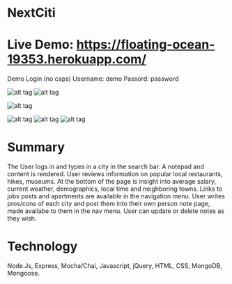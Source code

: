 # NextCiti


# Live Demo: https://floating-ocean-19353.herokuapp.com/

Demo Login (no caps)
Username: demo
Passord: password

![alt tag](https://s3-us-west-1.amazonaws.com/schmitzbucket/Screenshots/Screen+Shot+2018-09-10+at+1.57.20+PM.png)
![alt tag](https://s3-us-west-1.amazonaws.com/schmitzbucket/Screenshots/Screen+Shot+2018-09-10+at+1.57.48+PM.png)

![alt tag](https://s3-us-west-1.amazonaws.com/schmitzbucket/Screenshots/Screen+Shot+2018-09-10+at+1.12.25+PM.png)

![alt tag](https://s3-us-west-1.amazonaws.com/schmitzbucket/Screenshots/Screen+Shot+2018-09-10+at+1.16.20+PM.png)
![alt tag](https://s3-us-west-1.amazonaws.com/schmitzbucket/Screenshots/Screen+Shot+2018-09-10+at+1.16.31+PM.png)
![alt tag](https://s3-us-west-1.amazonaws.com/schmitzbucket/Screenshots/Screen+Shot+2018-09-06+at+9.16.02+AM.png)


# Summary
The User logs in and types in a city in the search bar. A notepad and content is rendered. User reviews information on popular local restaurants, hikes, museums. At the bottom of the page is insight into average salary, current weather, demographics, local time and neighboring towns. Links to jobs posts and apartments are available in the navigation menu. User writes pros/cons of each city and post them into their own person note page, made availabe to them in the nav menu. User can update or delete notes as they wish.

# Technology
Node.Js, Express, Mocha/Chai, Javascript, jQuery, HTML, CSS, MongoDB, Mongoose.
